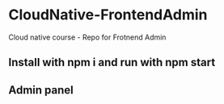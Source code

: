 # CloudNative-FrontendAdmin
Cloud native course - Repo for Frotnend Admin

## Install with npm i and run with npm start
## Admin panel 

